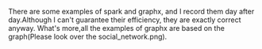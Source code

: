 There are some examples of spark and graphx, and I record them day after day.Although I can't guarantee their efficiency, they are exactly  correct anyway.
What's more,all the examples of graphx are based on the graph(Please look over the social_network.png).